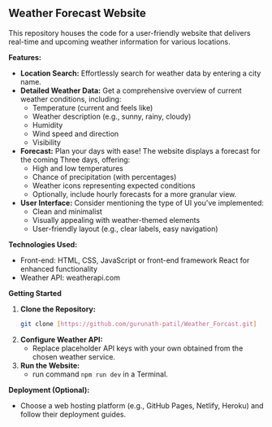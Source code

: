 ## Weather Forecast Website

This repository houses the code for a user-friendly website that delivers real-time and upcoming weather information for various locations.

**Features:**

- **Location Search:** Effortlessly search for weather data by entering a city name.
- **Detailed Weather Data:** Get a comprehensive overview of current weather conditions, including:
    - Temperature (current and feels like)
    - Weather description (e.g., sunny, rainy, cloudy)
    - Humidity
    - Wind speed and direction
    - Visibility
- **Forecast:** Plan your days with ease! The website displays a forecast for the coming Three days, offering:
    - High and low temperatures
    - Chance of precipitation (with percentages)
    - Weather icons representing expected conditions
    - Optionally, include hourly forecasts for a more granular view.
- **User Interface:** Consider mentioning the type of UI you've implemented:
    - Clean and minimalist
    - Visually appealing with weather-themed elements
    - User-friendly layout (e.g., clear labels, easy navigation)

**Technologies Used:**

- Front-end: HTML, CSS, JavaScript or front-end framework React for enhanced functionality
- Weather API: weatherapi.com 

**Getting Started**

1. **Clone the Repository:**
   ```bash
   git clone [https://github.com/gurunath-patil/Weather_Forcast.git]
   ```
2. **Configure Weather API:**
   - Replace placeholder API keys with your own obtained from the chosen weather service.
4. **Run the Website:**
   - run command `npm run dev`  in a Terminal.

**Deployment (Optional):**

- Choose a web hosting platform (e.g., GitHub Pages, Netlify, Heroku) and follow their deployment guides.
